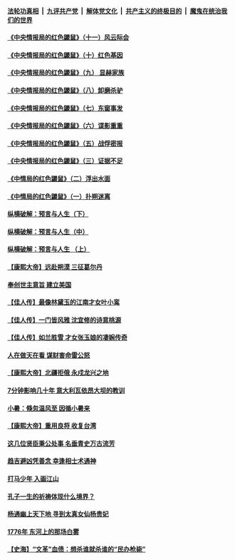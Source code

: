 ####  [法轮功真相](../../../../basic/blob/master/README.md?t=07090331) &nbsp;|&nbsp; [九评共产党](../../../../9ping.md/blob/master/README.md?t=07090331) &nbsp;|&nbsp; [解体党文化](../../../../jtdwh.md/blob/master/README.md?t=07090331)  &nbsp;|&nbsp; [共产主义的终极目的](../../../../gczydzjmd.md/blob/master/README.md?t=07090331) &nbsp;|&nbsp; [魔鬼在统治我们的世界](../../../../mgztzwmdsj.md/blob/master/README.md?t=07090331) 

#### [《中央情报局的红色鼹鼠》（十一）风云际会](../pages/prog647/a102889106.md?t=07090331) 

#### [《中央情报局的红色鼹鼠》（十）红色基因](../pages/prog647/a102889103.md?t=07090331) 

#### [《中央情报局的红色鼹鼠》（九） 显赫家族](../pages/prog647/a102889100.md?t=07090331) 

#### [《中央情报局的红色鼹鼠》（八）卸磨杀驴](../pages/prog647/a102889087.md?t=07090331) 

#### [《中央情报局的红色鼹鼠》（七）东窗事发](../pages/prog647/a102889080.md?t=07090331) 

#### [《中央情报局的红色鼹鼠》（六）谍影重重](../pages/prog647/a102889075.md?t=07090331) 

#### [《中央情报局的红色鼹鼠》（五）战俘密报](../pages/prog647/a102889052.md?t=07090331) 

#### [《中央情报局的红色鼹鼠》（三）证据不足](../pages/prog647/a102889048.md?t=07090331) 

#### [《中情局的红色鼹鼠》（二）浮出水面](../pages/prog647/a102889040.md?t=07090331) 

#### [《中情局的红色鼹鼠》（一）扑朔迷离](../pages/prog647/a102889035.md?t=07090331) 

#### [纵横破解：预言与人生（下）](../pages/prog647/a102888708.md?t=07090331) 

#### [纵横破解：预言与人生（中）](../pages/prog647/a102888691.md?t=07090331) 

#### [纵横破解：预言与人生 （上）](../pages/prog647/a102888679.md?t=07090331) 

#### [【康熙大帝】远赴朔漠 三征葛尔丹](../pages/prog647/a102888583.md?t=07090331) 

#### [奉创世主意旨 建立美国](../pages/prog647/a102887664.md?t=07090331) 

#### [【佳人传】最像林黛玉的江南才女叶小鸾](../pages/prog647/a102887750.md?t=07090331) 

#### [【佳人传】一门皆风雅 沈宜修的诗意桃源](../pages/prog647/a102887738.md?t=07090331) 

#### [【佳人传】如兰胜雪 才女张玉娘的凄婉传奇](../pages/prog647/a102887006.md?t=07090331) 

#### [人在做天在看 谋财害命雷公怒](../pages/prog647/a102886986.md?t=07090331) 

#### [【康熙大帝】北疆拒俄 永戍龙兴之地](../pages/prog647/a102886881.md?t=07090331) 

#### [7分钟影响几十年 意大利瓦依昂大坝的教训](../pages/prog647/a102886630.md?t=07090331) 

#### [小暑：倏忽温风至 因循小暑来](../pages/prog647/a102886557.md?t=07090331) 

#### [【康熙大帝】重用良将 收复台湾](../pages/prog647/a102886408.md?t=07090331) 

#### [这几位贤臣秉公处事 名垂青史万古流芳](../pages/prog647/a102885845.md?t=07090331) 

#### [趋吉避凶凭善念 幸逢相士术通神](../pages/prog647/a102885841.md?t=07090331) 

#### [打马少年 入画江山](../pages/prog647/a102885721.md?t=07090331) 

#### [孔子一生的祈祷体现什么境界？](../pages/prog647/a102885080.md?t=07090331) 

#### [杨通幽上天下地 寻到太真女仙杨贵妃](../pages/prog647/a102885076.md?t=07090331) 

#### [1776年 东河上的那场白雾](../pages/prog647/a102884957.md?t=07090331) 

#### [【史海】“文革”血债：想杀谁就杀谁的“民办枪毙”](../pages/prog647/a102884298.md?t=07090331) 

